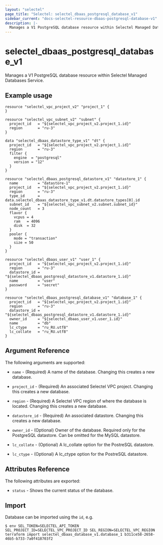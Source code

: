 ```yaml
---
layout: "selectel"
page_title: "Selectel: selectel_dbaas_postgresql_database_v1"
sidebar_current: "docs-selectel-resource-dbaas-postgresql-database-v1"
description: |-
  Manages a V1 PostgreSQL database resource within Selectel Managed Databases Service.
---
```


# selectel\_dbaas\_postgresql\_database\_v1

Manages a V1 PostgreSQL database resource within Selectel Managed Databases Service.

## Example usage

```hcl
resource "selectel_vpc_project_v2" "project_1" {
}

resource "selectel_vpc_subnet_v2" "subnet" {
  project_id   = "${selectel_vpc_project_v2.project_1.id}"
  region       = "ru-3"
}

data "selectel_dbaas_datastore_type_v1" "dt" {
  project_id   = "${selectel_vpc_project_v2.project_1.id}"
  region       = "ru-3"
  filter {
    engine  = "postgresql"
    version = "12"
  }
}

resource "selectel_dbaas_postgresql_datastore_v1" "datastore_1" {
  name         = "datastore-1"
  project_id   = "${selectel_vpc_project_v2.project_1.id}"
  region       = "ru-3"
  type_id      = data.selectel_dbaas_datastore_type_v1.dt.datastore_types[0].id
  subnet_id    = "${selectel_vpc_subnet_v2.subnet.subnet_id}"
  node_count   = 3
  flavor {
    vcpus = 4
    ram   = 4096
    disk  = 32
  }
  pooler {
    mode = "transaction"
    size = 50
  }
}

resource "selectel_dbaas_user_v1" "user_1" {
  project_id   = "${selectel_vpc_project_v2.project_1.id}"
  region       = "ru-3"
  datastore_id = "${selectel_dbaas_postgresql_datastore_v1.datastore_1.id}"
  name         = "user"
  password     = "secret"
}

resource "selectel_dbaas_postgresql_database_v1" "database_1" {
  project_id   = "${selectel_vpc_project_v2.project_1.id}"
  region       = "ru-3"
  datastore_id = "${selectel_dbaas_postgresql_datastore_v1.datastore_1.id}"
  owner_id     = "${selectel_dbaas_user_v1.user_1.id}"
  name         = "db"
  lc_ctype     = "ru_RU.utf8"
  lc_collate   = "ru_RU.utf8"
}
```

## Argument Reference

The following arguments are supported:

* `name` - (Required) A name of the database.
  Changing this creates a new database.

* `project_id` - (Required) An associated Selectel VPC project.
  Changing this creates a new database.

* `region` - (Required) A Selectel VPC region of where the database is located.
  Changing this creates a new database.

* `datastore_id` - (Required) An associated datastore.
  Changing this creates a new database.

* `owner_id` - (Optional) Owner of the database. Required only for the PostgreSQL datastore. Can be omitted for the MySQL datastore.

* `lc_collate` - (Optional) A lc_collate option for the PostreSQL datastore.

* `lc_ctype` - (Optional) A lc_ctype option for the PostreSQL datastore.

## Attributes Reference

The following attributes are exported:

* `status` - Shows the current status of the database.

## Import

Database can be imported using the `id`, e.g.

```shell
$ env SEL_TOKEN=SELECTEL_API_TOKEN SEL_PROJECT_ID=SELECTEL_VPC_PROJECT_ID SEL_REGION=SELECTEL_VPC_REGION terraform import selectel_dbaas_database_v1.database_1 b311ce58-2658-46b5-b733-7a0f418703f2
```
